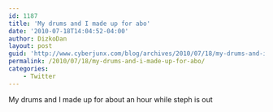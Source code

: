 ```yaml
---
id: 1187
title: 'My drums and I made up for abo'
date: '2010-07-18T14:04:52-04:00'
author: DizkoDan
layout: post
guid: 'http://www.cyberjunx.com/blog/archives/2010/07/18/my-drums-and-i-made-up-for-abo/'
permalink: /2010/07/18/my-drums-and-i-made-up-for-abo/
categories:
    - Twitter
---
```


My drums and I made up for about an hour while steph is out